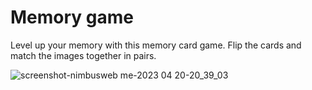 # Memory game

Level up your memory with this memory card game. Flip the cards and match the images together in pairs.

![screenshot-nimbusweb me-2023 04 20-20_39_03](https://user-images.githubusercontent.com/72932438/233445244-cca8860b-4245-42ae-a082-47eb14e344db.png)

